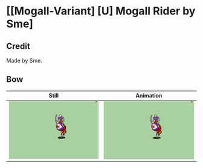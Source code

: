 # [\[Mogall-Variant\] \[U\] Mogall Rider by Sme]

## Credit

Made by Sme.
	
## Bow

| Still | Animation |
| :---: | :-------: |
| ![Bow still](./Bow_000.png) | ![Bow animation](./Bow.gif) |
